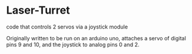# Laser-Turret
code that controls 2 servos via a joystick module

Originally written to be run on an arduino uno, attaches a servo of digital pins 9 and 10, and the joystick to analog pins 0 and 2.
